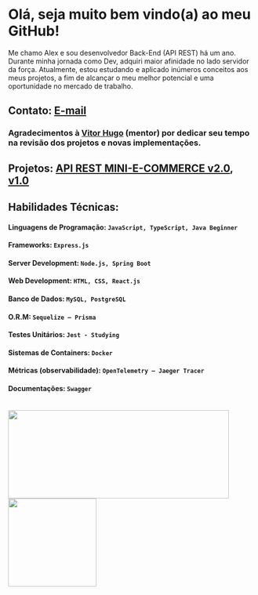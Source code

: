 # Olá, seja muito bem vindo(a) ao meu GitHub!

Me chamo Alex e sou desenvolvedor Back-End (API REST) há um ano.
Durante minha jornada como Dev, adquiri maior afinidade no lado servidor da força.
Atualmente, estou estudando e aplicado inúmeros conceitos aos meus projetos, a fim de alcançar o meu melhor potencial e uma oportunidade no mercado de trabalho.

## Contato: [E-mail](https://linktr.ee/contato.alex)

### Agradecimentos à [Vitor Hugo](https://www.linkedin.com/in/vitorhcs/) (mentor) por dedicar seu tempo na revisão dos projetos e novas implementações.

## Projetos: [API REST MINI-E-COMMERCE v2.0](https://github.com/AlexSnider/Mini-E-commerce-TS-Prisma), [v1.0](https://github.com/AlexSnider/Projeto-API-e-commerce-Node.js)

## Habilidades Técnicas:
#### Linguagens de Programação: `JavaScript, TypeScript, Java Beginner`
#### Frameworks: `Express.js`
#### Server Development: `Node.js, Spring Boot`
#### Web Development: `HTML, CSS, React.js`
#### Banco de Dados: `MySQL, PostgreSQL`
#### O.R.M: `Sequelize – Prisma`
#### Testes Unitários: `Jest - Studying`
#### Sistemas de Containers: `Docker`
#### Métricas (observabilidade): `OpenTelemetry – Jaeger Tracer`
#### Documentações: `Swagger` <br/><br/>

<div>
   <img height="180em" width="450em" src="https://github-readme-stats.vercel.app/api?username=AlexSnider&show_icons=true&theme=tokyonight"/>
   <img height="180em" src="https://github-readme-stats.vercel.app/api/top-langs/?username=AlexSnider&layout=compact&theme=tokyonight"/>
</div>
